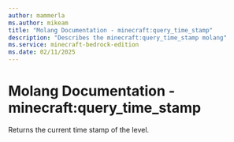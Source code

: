```yaml
---
author: mammerla
ms.author: mikeam
title: "Molang Documentation - minecraft:query_time_stamp"
description: "Describes the minecraft:query_time_stamp molang"
ms.service: minecraft-bedrock-edition
ms.date: 02/11/2025 
---
```


# Molang Documentation - minecraft:query_time_stamp

Returns the current time stamp of the level.
